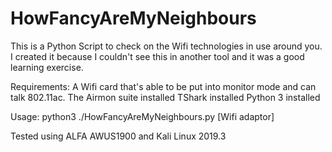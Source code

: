 # HowFancyAreMyNeighbours
This is a Python Script to check on the Wifi technologies in use around you. I created it because I couldn't see this in another tool and it was a good learning exercise.

Requirements: 
A Wifi card that's able to be put into monitor mode and can talk 802.11ac.
The Airmon suite installed
TShark installed
Python 3 installed


Usage:
python3 ./HowFancyAreMyNeighbours.py [Wifi adaptor]

Tested using ALFA AWUS1900 and Kali Linux 2019.3
